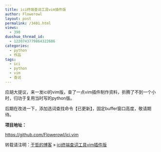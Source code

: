```yaml
---
title: ici终端查词工具vim插件版
author: Flowerowl
layout: post
permalink: /3401.html
views:
  - 398
duoshuo_thread_id:
  - 1220743779864322606
categories:
  - python
  - 作品
tags:
  - ici
  - python
  - vim
  - 查词
---
```

<p class="p1">
  应胡大提议，来一发ici的vim版，查了一点vim插件制作资料，折腾了不到一个小时，归功于复用当时写的python版。
</p>

<p class="p1">
  后期在改进一下，添加选词查找命令【已更新】，固定buffer窗口高度，敬请期待。
</p>

<p class="p1">
  <b>项目地址：</b>
</p>

<p class="p2">
  <span class="s1"><a href="https://github.com/Flowerowl/ici.vim">https://github.com/Flowerowl/ici.vim</a></span>
</p>

转载请注明：[于哲的博客][1] &raquo; [ici终端查词工具vim插件版][2]

 [1]: http://localhost/wordpress
 [2]: http://localhost/wordpress/3401.html